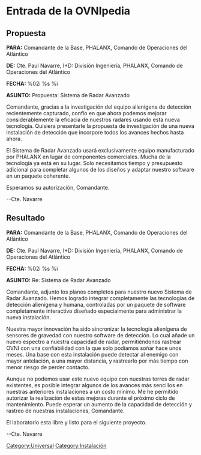 # Entrada de la OVNIpedia

## Propuesta

**PARA:** Comandante de la Base, PHALANX, Comando de Operaciones del
Atlántico

**DE:** Cte. Paul Navarre, I+D: División Ingeniería, PHALANX, Comando de
Operaciones del Atlántico

**FECHA:** %02i %s %i

**ASUNTO:** Propuesta: Sistema de Radar Avanzado

Comandante, gracias a la investigación del equipo alienígena de
detección recientemente capturado, confío en que ahora podemos mejorar
considerablemente la eficacia de nuestros radares usando esta nueva
tecnología. Quisiera presentarle la propuesta de investigación de una
nueva instalación de detección que incorpore todos los avances hechos
hasta ahora.

El Sistema de Radar Avanzado usará exclusivamente equipo manufacturado
por PHALANX en lugar de componentes comerciales. Mucha de la tecnología
ya está en su lugar. Solo necesitamos tiempo y presupuesto adicional
para completar algunos de los diseños y adaptar nuestro software en un
paquete coherente.

Esperamos su autorización, Comandante.

--Cte. Navarre

## Resultado

**PARA:** Comandante de la Base, PHALANX, Comando de Operaciones del
Atlántico

**DE:** Cte. Paul Navarre, I+D: División Ingeniería, PHALANX, Comando de
Operaciones del Atlántico

**FECHA:** %02i %s %i

**ASUNTO:** Re: Sistema de Radar Avanzado

Comandante, adjunto los planos completos para nuestro nuevo Sistema de
Radar Avanzado. Hemos logrado integrar completamente las tecnologías de
detección alienígena y humana, controladas por un paquete de software
completamente interactivo diseñado especialmente para administrar la
nueva instalación.

Nuestra mayor innovación ha sido sincronizar la tecnología alienígena de
sensores de gravedad con nuestro software de detección. Lo cual añade un
nuevo espectro a nuestra capacidad de radar, permitiéndonos rastrear
OVNI con una confiabilidad con la que solo podíamos soñar hace unos
meses. Una base con esta instalación puede detectar al enemigo con mayor
antelación, a una mayor distancia, y rastrearlo por más tiempo con menor
riesgo de perder contacto.

Aunque no podemos usar este nuevo equipo con nuestras torres de radar
existentes, es posible integrar algunos de los avances más sencillos en
nuestras anteriores instalaciones a un costo mínimo. Me he permitido
autorizar la realización de estas mejoras durante el próximo ciclo de
mantenimiento. Puede esperar un aumento de la capacidad de detección y
rastreo de nuestras instalaciones, Comandante.

El laboratorio esta libre y listo para el siguiente proyecto.

--Cte. Navarre

[Category:Universal](Category:Universal "wikilink")
[Category:Instalación](Category:Instalación "wikilink")